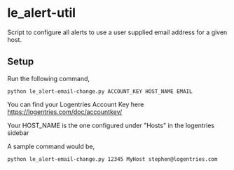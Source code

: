 le_alert-util
=========

Script to configure all alerts to use a user supplied email address for a given host.

Setup
-----

Run the following command,

	python le_alert-email-change.py ACCOUNT_KEY HOST_NAME EMAIL

You can find your Logentries Account Key here https://logentries.com/doc/accountkey/

Your HOST_NAME is the one configured under "Hosts" in the logentries sidebar


A sample command would be,

	python le_alert-email-change.py 12345 MyHost stephen@logentries.com
